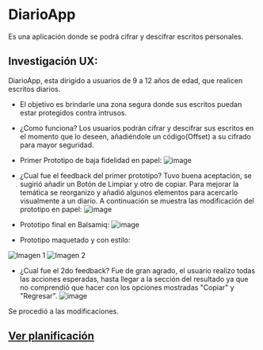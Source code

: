 # DiarioApp

Es una aplicación donde se podrá cifrar y descifrar escritos personales.

## Investigación UX:
DiarioApp, esta dirigido a usuarios de 9 a 12 años de edad, que realicen escritos diarios.

- El objetivo es brindarle una zona segura donde sus escritos puedan estar protegidos contra intrusos.

- ¿Como funciona?
Los usuarios podrán cifrar y descifrar sus escritos en el momento que lo deseen, añadiéndole un código(Offset) a su cifrado para mayor seguridad.

- Primer Prototipo de baja fidelidad en papel:
![image](https://user-images.githubusercontent.com/19483987/59091531-2adc4100-88d5-11e9-8d93-6471fe2d9dcb.png)

- ¿Cual fue el feedback del primer prototipo?
  Tuvo buena aceptación, se sugirió añadir un Botón de Limpiar y otro de copiar. Para mejorar la temática se reorganizo y añadió algunos elementos para acercarlo visualmente a un diario. A continuación se muestra las modificación del prototipo en papel:
![image](https://user-images.githubusercontent.com/19483987/59089868-c9b26e80-88d0-11e9-9fbb-a4dafff7e78c.png)

- Prototipo final en Balsamiq:
![image](https://user-images.githubusercontent.com/19483987/59091018-003db880-88d4-11e9-8947-616c2bc49777.png)

- Prototipo maquetado y con estilo:

<!-- ![Imagen 1][1]  ![Imagen 2][2] ![Imagen 3][3]  ![Imagen 4][4]  ![Imagen 5][5]  ![Imagen 6][6]  ![Imagen 7][7]

[1]: https://user-images.githubusercontent.com/19483987/59504713-24b40a80-8e69-11e9-9cd3-4964e959846a.png
[2]: https://user-images.githubusercontent.com/19483987/59504711-24b40a80-8e69-11e9-964b-2a34874c3af8.png
[3]: https://user-images.githubusercontent.com/19483987/59504710-24b40a80-8e69-11e9-94ca-9d90bb3c7e93.png
[4]: https://user-images.githubusercontent.com/19483987/59504709-24b40a80-8e69-11e9-97ef-5a2a2f0e551c.png
[5]: https://user-images.githubusercontent.com/19483987/59504708-241b7400-8e69-11e9-9018-e6897d3ae10b.png
[6]: https://user-images.githubusercontent.com/19483987/59504706-241b7400-8e69-11e9-8a09-ba4926262590.png
[7]: https://user-images.githubusercontent.com/19483987/59504714-24b40a80-8e69-11e9-9d2e-48dc5561720c.png -->

![Imagen 1][1]  ![Imagen 2][2]

 [1]: https://user-images.githubusercontent.com/19483987/59504713-24b40a80-8e69-11e9-9cd3-4964e959846a.png
 [2]: https://user-images.githubusercontent.com/19483987/59504711-24b40a80-8e69-11e9-964b-2a34874c3af8.png

 
 - ¿Cual fue el 2do feedback?
  Fue de gran agrado, el usuario realizo todas las acciones esperadas, hasta llegar a la sección del resultado ya que no comprendió que hacer con los opciones mostradas "Copiar" y "Regresar".
  ![image](https://user-images.githubusercontent.com/19483987/59504714-24b40a80-8e69-11e9-9d2e-48dc5561720c.png)

  Se procedió a las modificaciones.


## [Ver planificación](https://docs.google.com/document/d/12EmREJ2fMPsqwEOMmJSzJC-02cxqbLifR81sie_IofQ/edit?usp=sharing "titulo")
